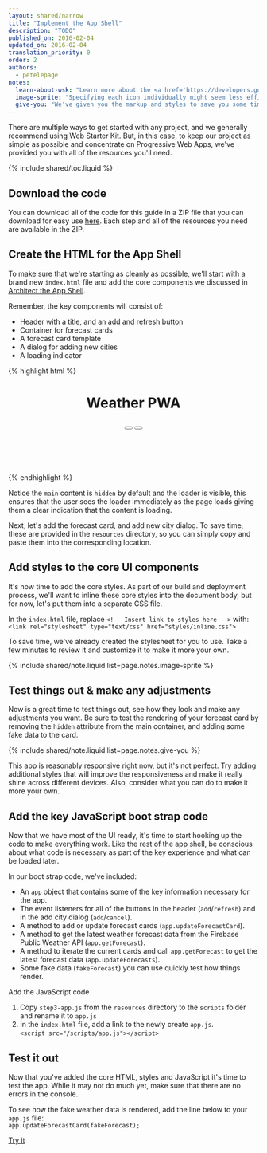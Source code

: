 ```yaml
---
layout: shared/narrow
title: "Implement the App Shell"
description: "TODO"
published_on: 2016-02-04
updated_on: 2016-02-04
translation_priority: 0
order: 2
authors:
  - petelepage
notes:
  learn-about-wsk: "Learn more about the <a href='https://developers.google.com/web/tools/starter-kit/'>Web Starter Kit</a>"
  image-sprite: "Specifying each icon individually might seem less efficient compared to using an image sprite, but we'll cache those later as part of the app shell, ensuring that they're always available, without the need to make a network request."
  give-you: "We've given you the markup and styles to save you some time and make sure you're starting on a solid foundation. In the next section, you'll have an opportunity to dive in and write your own code."
---
```


<p class="intro">
There are multiple ways to get started with any project, and we generally 
recommend using Web Starter Kit. But, in this case, to keep our project as 
simple as possible and concentrate on Progressive Web Apps, we've provided you 
with all of the resources you'll need.
</p>

{% include shared/toc.liquid %}

## Download the code

You can download all of the code for this guide in a ZIP file that you can
download for easy use [here](pwa-weather.zip). Each step and 
all of the resources you need are available in the ZIP. 

## Create the HTML for the App Shell

To make sure that we're starting as cleanly as possible, we'll start with a 
brand new `index.html` file and add the core components we discussed in 
[Architect the App Shell](step-01).

Remember, the key components will consist of:

* Header with a title, and an add and refresh button
* Container for forecast cards
* A forecast card template
* A dialog for adding new cities
* A loading indicator 

{% highlight html %}
<!DOCTYPE html>
<html>
<head>
  <meta charset="utf-8">
  <meta http-equiv="X-UA-Compatible" content="IE=edge">
  <meta name="viewport" content="width=device-width, initial-scale=1.0">
  <title>Weather PWA</title>
  <!-- Insert link to styles.css here -->
</head>
<body>
  <header class="header">
    <h1 class="header__title">Weather PWA</h1>
    <button id="butRefresh" class="headerButton"></button>
    <button id="butAdd" class="headerButton"></button>
  </header>

  <main class="main" hidden>
    <!-- Insert forecast-card.html here -->
  </main>

  <div class="dialog-container">
    <!-- Insert add-new-city-dialog.html here -->
  </div>

  <div class="loader">
    <svg viewBox="0 0 32 32" width="32" height="32">
      <circle id="spinner" cx="16" cy="16" r="14" fill="none"></circle>
    </svg>
  </div>

  <!-- Insert link to app.js here -->
</body>
</html>
{% endhighlight %}

Notice the `main` content is `hidden` by default and the loader is visible, this 
ensures that the user sees the loader immediately as the page loads giving them 
a clear indication that the content is loading.

Next, let's add the forecast card, and add new city dialog. To save time, these 
are provided in the `resources` directory, so you can simply copy and paste them 
into the corresponding location.

## Add styles to the core UI components

It's now time to add the core styles. As part of our build and deployment 
process, we'll want to inline these core styles into the document body, but for 
now, let's put them into a separate CSS file.

In the `index.html` file, replace `<!-- Insert link to styles here -->` with:  
`<link rel="stylesheet" type="text/css" href="styles/inline.css">`

To save time, we've already created the stylesheet for you to use. Take a few 
minutes to review it and customize it to make it more your own.

{% include shared/note.liquid list=page.notes.image-sprite %}

## Test things out & make any adjustments

Now is a great time to test things out, see how they look and make any 
adjustments you want. Be sure to test the rendering of your forecast card by 
removing the `hidden` attribute from the main container, and adding some fake data 
to the card. 

{% include shared/note.liquid list=page.notes.give-you %}

This app is reasonably responsive right now, but it's not perfect. Try adding 
additional styles that will improve the responsiveness and make it really shine 
across different devices. Also, consider what you can do to make it more your 
own.

## Add the key JavaScript boot strap code

Now that we have most of the UI ready, it's time to start hooking up the code to 
make everything work. Like the rest of the app shell, be conscious about what 
code is necessary as part of the key experience and what can be loaded later. 

In our boot strap code, we've included:

* An `app` object that contains some of the key information necessary for the app.
* The event listeners for all of the buttons in the header (`add`/`refresh`) and in 
  the add city dialog (`add`/`cancel`).
* A method to add or update forecast cards (`app.updateForecastCard`).
* A method to get the latest weather forecast data from the Firebase Public 
  Weather API (`app.getForecast`).
* A method to iterate the current cards and call `app.getForecast` to get the 
  latest forecast data (`app.updateForecasts`).
* Some fake data (`fakeForecast`) you can use quickly test how things render.

Add the JavaScript code

1. Copy `step3-app.js` from the `resources` directory to the `scripts` folder and 
   rename it to `app.js`
1. In the `index.html` file, add a link to the newly create `app.js`.<br/>
   `<script src="/scripts/app.js"></script>`

## Test it out

Now that you've added the core HTML, styles and JavaScript it's time to test the 
app. While it may not do much yet, make sure that there are no errors in the 
console.

To see how the fake weather data is rendered, add the line below to your `app.js` 
file:  
`app.updateForecastCard(fakeForecast);`

<a href="https://weather-pwa-sample.firebaseapp.com/step-02/" class="mdl-button mdl-js-button mdl-button--raised mdl-button--colored">Try it</a>

